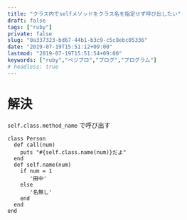 ```yaml
---
title: "クラス内でselfメソッドをクラス名を指定せず呼び出したい"
draft: false
tags: ["ruby"]
private: false
slug: "0a337323-bd67-44b1-b3c9-c5c8ebc05336"
date: "2019-07-19T15:51:12+09:00"
lastmod: "2019-07-19T15:51:54+09:00"
keywords: ["ruby","ベジプロ","プログ","プログラム"]
# headless: true
---
```


# 解決
`self.class.method_name` で呼び出す

```ruby:例
class Person
  def call(num)
    puts "#{self.class.name(num)}だよ"
  end
  def self.name(num)
    if num = 1
       '田中'
    else
       '名無し'
    end
  end
end
```

